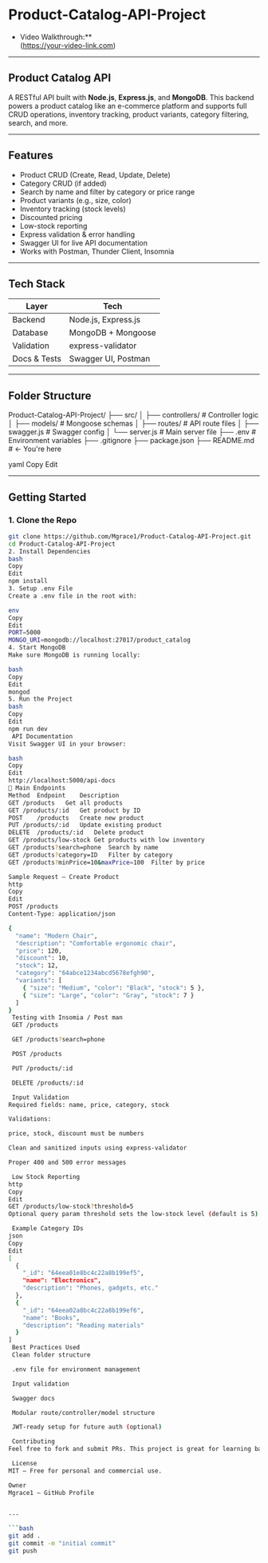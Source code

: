 # Product-Catalog-API-Project

* Video Walkthrough:**  
 (https://your-video-link.com)  
---

## Product Catalog API

A RESTful API built with **Node.js**, **Express.js**, and **MongoDB**. This backend powers a product catalog like an e-commerce platform and supports full CRUD operations, inventory tracking, product variants, category filtering, search, and more.

---

##  Features

-  Product CRUD (Create, Read, Update, Delete)
-  Category CRUD (if added)
-  Search by name and filter by category or price range
-  Product variants (e.g., size, color)
-  Inventory tracking (stock levels)
-  Discounted pricing
-  Low-stock reporting
-  Express validation & error handling
-  Swagger UI for live API documentation
-  Works with Postman, Thunder Client, Insomnia

---

##  Tech Stack

| Layer        | Tech                 |
|--------------|----------------------|
| Backend      | Node.js, Express.js  |
| Database     | MongoDB + Mongoose   |
| Validation   | express-validator    |
| Docs & Tests | Swagger UI, Postman  |

---

##  Folder Structure
Product-Catalog-API-Project/
├── src/
│ ├── controllers/ # Controller logic
│ ├── models/ # Mongoose schemas
│ ├── routes/ # API route files
│ ├── swagger.js # Swagger config
│ └── server.js # Main server file
├── .env # Environment variables
├── .gitignore
├── package.json
├── README.md # ← You're here

yaml
Copy
Edit

---

##  Getting Started

### 1. Clone the Repo

```bash
git clone https://github.com/Mgrace1/Product-Catalog-API-Project.git
cd Product-Catalog-API-Project
2. Install Dependencies
bash
Copy
Edit
npm install
3. Setup .env File
Create a .env file in the root with:

env
Copy
Edit
PORT=5000
MONGO_URI=mongodb://localhost:27017/product_catalog
4. Start MongoDB
Make sure MongoDB is running locally:

bash
Copy
Edit
mongod
5. Run the Project
bash
Copy
Edit
npm run dev
 API Documentation
Visit Swagger UI in your browser:

bash
Copy
Edit
http://localhost:5000/api-docs
🔗 Main Endpoints
Method	Endpoint	Description
GET	/products	Get all products
GET	/products/:id	Get product by ID
POST	/products	Create new product
PUT	/products/:id	Update existing product
DELETE	/products/:id	Delete product
GET	/products/low-stock	Get products with low inventory
GET	/products?search=phone	Search by name
GET	/products?category=ID	Filter by category
GET	/products?minPrice=10&maxPrice=100	Filter by price

Sample Request – Create Product
http
Copy
Edit
POST /products
Content-Type: application/json

{
  "name": "Modern Chair",
  "description": "Comfortable ergonomic chair",
  "price": 120,
  "discount": 10,
  "stock": 12,
  "category": "64abce1234abcd5678efgh90",
  "variants": [
    { "size": "Medium", "color": "Black", "stock": 5 },
    { "size": "Large", "color": "Gray", "stock": 7 }
  ]
}
 Testing with Insomia / Post man
 GET /products

 GET /products?search=phone

 POST /products

 PUT /products/:id

 DELETE /products/:id

 Input Validation
Required fields: name, price, category, stock

Validations:

price, stock, discount must be numbers

Clean and sanitized inputs using express-validator

Proper 400 and 500 error messages

 Low Stock Reporting
http
Copy
Edit
GET /products/low-stock?threshold=5
Optional query param threshold sets the low-stock level (default is 5).

 Example Category IDs
json
Copy
Edit
[
  {
    "_id": "64eea01e8bc4c22a8b199ef5",
    "name": "Electronics",
    "description": "Phones, gadgets, etc."
  },
  {
    "_id": "64eea02a8bc4c22a8b199ef6",
    "name": "Books",
    "description": "Reading materials"
  }
]
 Best Practices Used
 Clean folder structure

 .env file for environment management

 Input validation

 Swagger docs

 Modular route/controller/model structure

 JWT-ready setup for future auth (optional)

 Contributing
Feel free to fork and submit PRs. This project is great for learning backend basics!

 License
MIT – Free for personal and commercial use.

Owner
Mgrace1 – GitHub Profile


---

```bash
git add .
git commit -m "initial commit"
git push
